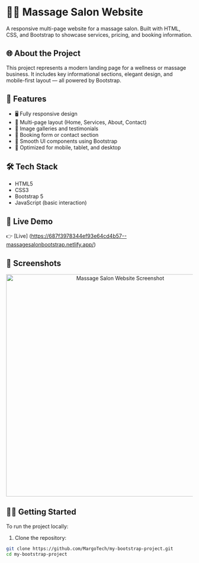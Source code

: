 # 💆‍♀️ Massage Salon Website

A responsive multi-page website for a massage salon. Built with HTML, CSS, and Bootstrap to showcase services, pricing, and booking information.

## 🌐 About the Project

This project represents a modern landing page for a wellness or massage business. It includes key informational sections, elegant design, and mobile-first layout — all powered by Bootstrap.

## 🚀 Features

- 🖥️ Fully responsive design
- 📄 Multi-page layout (Home, Services, About, Contact)
- 📸 Image galleries and testimonials
- 📅 Booking form or contact section
- 🎨 Smooth UI components using Bootstrap
- 📱 Optimized for mobile, tablet, and desktop

## 🛠 Tech Stack

- HTML5
- CSS3
- Bootstrap 5
- JavaScript (basic interaction)

## 🔗 Live Demo

👉 [Live] (https://687f3978344ef93e64cd4b57--massagesalonbootstrap.netlify.app/)

## 📸 Screenshots

<p align="center">
  <img src="https://your-screenshot-link.png" alt="Massage Salon Website Screenshot" width="600"/>
</p>

## 🧑‍💻 Getting Started

To run the project locally:

1. Clone the repository:

```bash
git clone https://github.com/MargoTech/my-bootstrap-project.git
cd my-bootstrap-project



